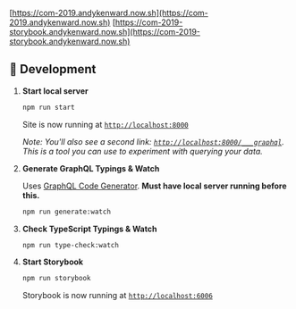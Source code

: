 [https://com-2019.andykenward.now.sh](https://com-2019.andykenward.now.sh)
[https://com-2019-storybook.andykenward.now.sh](https://com-2019-storybook.andykenward.now.sh)

## 🚀 Development

1.  **Start local server**

    ```sh
    npm run start
    ```

    Site is now running at [`http://localhost:8000`](http://localhost:8000)

    _Note: You'll also see a second link: _[`http://localhost:8000/___graphql`](http://localhost:8000/___graphql)_. This is a tool you can use to experiment with querying your data._

1.  **Generate GraphQL Typings & Watch**

    Uses [GraphQL Code Generator](https://graphql-code-generator.com). **Must have local server running before this.**

    ```sh
    npm run generate:watch
    ```

1.  **Check TypeScript Typings & Watch**

    ```sh
    npm run type-check:watch
    ```

1.  **Start Storybook**

    ```sh
    npm run storybook
    ```

    Storybook is now running at [`http://localhost:6006`](http://localhost:6006)
